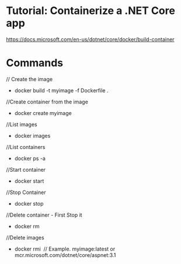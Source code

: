 # Tutorial: Containerize a .NET Core app

https://docs.microsoft.com/en-us/dotnet/core/docker/build-container

# Commands

// Create the image
- docker build -t myimage -f Dockerfile .

//Create container from the image
- docker create myimage

//List images
- docker images

//List containers
- docker ps -a

//Start container
- docker start <container name>

//Stop Container
- docker stop <container name>
  
//Delete container -  First Stop it
- docker rm <container name>

//Delete images
- docker rmi <image name> // Example. myimage:latest or mcr.microsoft.com/dotnet/core/aspnet:3.1
